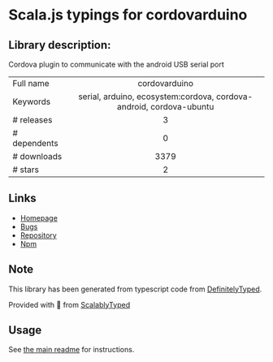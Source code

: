 
# Scala.js typings for cordovarduino


## Library description:
Cordova plugin to communicate with the android USB serial port

|                    |                 |
| ------------------ | :-------------: |
| Full name          | cordovarduino |
| Keywords           | serial, arduino, ecosystem:cordova, cordova-android, cordova-ubuntu |
| # releases         | 3 |
| # dependents       | 0 |
| # downloads        | 3379 |
| # stars            | 2 |

## Links
- [Homepage](https://github.com/xseignard/cordovarduino#readme)
- [Bugs](https://github.com/xseignard/cordovarduino/issues)
- [Repository](https://github.com/xseignard/cordovarduino)
- [Npm](https://www.npmjs.com/package/cordovarduino)
    


## Note
This library has been generated from typescript code from [DefinitelyTyped](https://definitelytyped.org).

Provided with :purple_heart: from [ScalablyTyped](https://github.com/oyvindberg/ScalablyTyped)

## Usage
See [the main readme](../../readme.md) for instructions.


